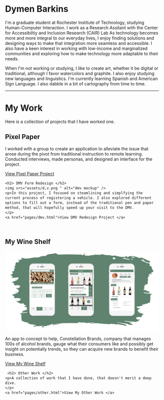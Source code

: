 
<html lang="en">
<head>
    <meta charset="UTF-8">
    <meta name="viewport" content="width=device-width, initial-scale=1.0">
    <title>Dymen Barkins</title>
</head>
<body>
    <h1>Dymen Barkins</h1>
    <p>
        I'm a graduate student at Rochester Institute of Technology, studying Human-Computer Interaction. I work as a Research Assitant with the Center for Accessibiltiy and Inclusion Research (CAIR) Lab  As technology becomes more and more integral to our everyday lives, I enjoy finding solutions and designing ways to make that integration more seamless and accessible.  I also have a keen interest in working with low-income and marginalized communities and exploring how to make technology more adaptable to their needs.
    </p>
    <p>
        When I'm not working or studying, I like to create art, whether it be digital or traditional, although I favor watercolors and graphite. I also enjoy studying new languages and linguistics. I'm currently learning Spanish and American Sign Language. I also dabble in a bit of cartography from time to time.
    <hr>
    </p>
    <h1> My Work </h1>
    <p>Here is a collection of projects that I have worked one.</p>
    <h2> Pixel Paper </h2>
    <p>I worked with a group to create an application to alleviate the issue that arose during the pivot from traditional instruction to remote learning. Conducted interviews, made personas, and designed an interface for the project.
    </p>
    <a href="pages/pixelpaper.html">View Pixel Paper Project </a>
    <br>

    <h2> DMV Form Redesign </h2>
    <img src="assets/d,v.png " alt="dmv mockup" />
    <p>In this project, I focused on steamlining and simplfying the current process of registering a vehicle. I also explored different options to fill out a form, instead of the traditional pen and paper method, that will hopefully speed up your visit to the DMV.
    </p>
    <a href="pages/dmv.html">View DMV Redesign Project </a>
<br>
    <h2> My Wine Shelf </h2>
     <img src="assets/wine.png " alt="my wine shelf mockup" />
    <p>An app to concept to help, Constellation Brands, company that manages 100s of alcohol brands, gauge what their consumers like and possibly get insight on potentially trends, so they can acquire new brands to benefit their business.
    </p>
    <a href="pages/wine.html">View My Wine Shelf </a>

     <h2> Other Work </h2>
    <p>A collection of work that I have done, that doesn't merit a deep dive.
    </p>
    <a href="pages/other.html">View My Other Work </a>
    
    
</body>
</html>